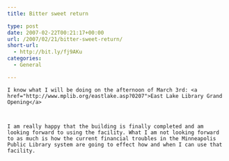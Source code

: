```yaml
---
title: Bitter sweet return

type: post
date: 2007-02-22T00:21:17+00:00
url: /2007/02/21/bitter-sweet-return/
short-url:
  - http://bit.ly/fj9AKu
categories:
  - General

---
```

<div class='microid-mailto+http:sha1:3a20f8cdd1e811c0679d76277b3dee4213d179d5'>
  
    I know what I will be doing on the afternoon of March 3rd: <a href="http://www.mplib.org/eastlake.asp?0207">East Lake Library Grand Opening</a>
  
  
  
    I am really happy that the building is finally completed and am looking forward to using the facility. What I am not looking forward to as much is how the current financial troubles in the Minneapolis Public Library system are going to effect how and when I can use that facility.
  
